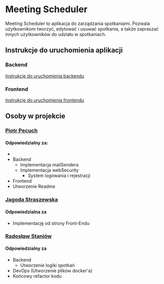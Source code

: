 # Meeting Scheduler

Meeting Scheduler to aplikacja do zarządzania spotkaniami. Pozwala użytkownikom tworzyć, edytować i usuwać spotkania, a także zapraszać innych użytkowników do udziału w spotkaniach.

## Instrukcje do uruchomienia aplikacji

### Backend

[Instrukcje do uruchomienia backendu](Backend/README.md)

### Frontend

[Instrukcje do uruchomienia frontendu](Frontend/README.md)

## Osoby w projekcie

### [Piotr Pecuch](https://github.com/PiotrPecuch)

#### Odpowiedzialny za:
- 
- Backend
   - Implementacja mailSendera
   - Implementacja webSecurity
      - System logowania i rejestracji 
- Frontend
- Utworzenie Readme


### [Jagoda Straszewska](https://github.com/jag00d)

#### Odpowiedzialna za
- Implementację od strony Front-Endu


### [Radosław Staniów](https://github.com/Dyspersja)

#### Odpowiedzialny za
- Backend
  - Utworzenie logiki spotkań
- DevOps (Utworzenie plików docker'a)
- Końcowy refactor kodu







